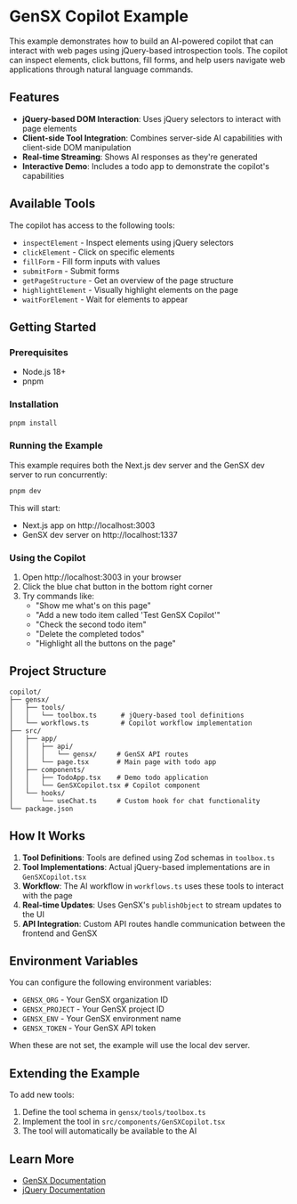 # GenSX Copilot Example

This example demonstrates how to build an AI-powered copilot that can interact with web pages using jQuery-based introspection tools. The copilot can inspect elements, click buttons, fill forms, and help users navigate web applications through natural language commands.

## Features

- **jQuery-based DOM Interaction**: Uses jQuery selectors to interact with page elements
- **Client-side Tool Integration**: Combines server-side AI capabilities with client-side DOM manipulation
- **Real-time Streaming**: Shows AI responses as they're generated
- **Interactive Demo**: Includes a todo app to demonstrate the copilot's capabilities

## Available Tools

The copilot has access to the following tools:

- `inspectElement` - Inspect elements using jQuery selectors
- `clickElement` - Click on specific elements
- `fillForm` - Fill form inputs with values
- `submitForm` - Submit forms
- `getPageStructure` - Get an overview of the page structure
- `highlightElement` - Visually highlight elements on the page
- `waitForElement` - Wait for elements to appear

## Getting Started

### Prerequisites

- Node.js 18+
- pnpm

### Installation

```bash
pnpm install
```

### Running the Example

This example requires both the Next.js dev server and the GenSX dev server to run concurrently:

```bash
pnpm dev
```

This will start:

- Next.js app on http://localhost:3003
- GenSX dev server on http://localhost:1337

### Using the Copilot

1. Open http://localhost:3003 in your browser
2. Click the blue chat button in the bottom right corner
3. Try commands like:
   - "Show me what's on this page"
   - "Add a new todo item called 'Test GenSX Copilot'"
   - "Check the second todo item"
   - "Delete the completed todos"
   - "Highlight all the buttons on the page"

## Project Structure

```
copilot/
├── gensx/
│   ├── tools/
│   │   └── toolbox.ts      # jQuery-based tool definitions
│   └── workflows.ts        # Copilot workflow implementation
├── src/
│   ├── app/
│   │   ├── api/
│   │   │   └── gensx/     # GenSX API routes
│   │   └── page.tsx       # Main page with todo app
│   ├── components/
│   │   ├── TodoApp.tsx    # Demo todo application
│   │   └── GenSXCopilot.tsx # Copilot component
│   └── hooks/
│       └── useChat.ts     # Custom hook for chat functionality
└── package.json
```

## How It Works

1. **Tool Definitions**: Tools are defined using Zod schemas in `toolbox.ts`
2. **Tool Implementations**: Actual jQuery-based implementations are in `GenSXCopilot.tsx`
3. **Workflow**: The AI workflow in `workflows.ts` uses these tools to interact with the page
4. **Real-time Updates**: Uses GenSX's `publishObject` to stream updates to the UI
5. **API Integration**: Custom API routes handle communication between the frontend and GenSX

## Environment Variables

You can configure the following environment variables:

- `GENSX_ORG` - Your GenSX organization ID
- `GENSX_PROJECT` - Your GenSX project ID
- `GENSX_ENV` - Your GenSX environment name
- `GENSX_TOKEN` - Your GenSX API token

When these are not set, the example will use the local dev server.

## Extending the Example

To add new tools:

1. Define the tool schema in `gensx/tools/toolbox.ts`
2. Implement the tool in `src/components/GenSXCopilot.tsx`
3. The tool will automatically be available to the AI

## Learn More

- [GenSX Documentation](https://docs.gensx.com)
- [jQuery Documentation](https://api.jquery.com)
